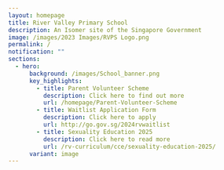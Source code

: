 ```yaml
---
layout: homepage
title: River Valley Primary School
description: An Isomer site of the Singapore Government
image: /images/2023 Images/RVPS Logo.png
permalink: /
notification: ""
sections:
  - hero:
      background: /images/School_banner.png
      key_highlights:
        - title: Parent Volunteer Scheme
          description: Click here to find out more
          url: /homepage/Parent-Volunteer-Scheme
        - title: Waitlist Application Form
          description: Click here to apply
          url: http://go.gov.sg/2024rvwaitlist
        - title: Sexuality Education 2025
          description: Click here to read more
          url: /rv-curriculum/cce/sexuality-education-2025/
      variant: image
---
```

